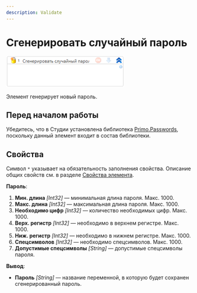 ```yaml
---
description: Validate
---
```


# Сгенерировать случайный пароль

![](<../../../.gitbook/assets1/windows_items/library/WFGenerateRandomPassword.png>)

Элемент генерирует новый пароль.

## Перед началом работы

Убедитесь, что в Студии установлена библиотека [Primo.Passwords](https://github.com/PrimoRPA/Docs.Rus/tree/1299-%D0%BD%D0%B0%D0%BF%D0%B8%D1%81%D0%B0%D1%82%D1%8C-%D0%B4%D0%BE%D0%BA%D1%83%D0%BC%D0%B5%D0%BD%D1%82-%D0%BF%D0%BE-primoai/g_elements/el_extra/ai_server), поскольку данный элемент входит в состав библиотеки.


## Свойства
Символ `*` указывает на обязательность заполнения свойства. Описание общих свойств см. в разделе [Свойства элемента](https://docs.primo-rpa.ru/primo-rpa/primo-studio/process/elements#svoistva-elementa).

**Пароль**:

1. **Мин. длина** *[Int32]* — минимальная длина пароля. Макс. 1000.
1. **Макс. длина** *[Int32]* — максимальная длина пароля. Макс. 1000.
1. **Необходимо цифр** *[Int32]* — количество необходимых цифр. Макс. 1000.
1. **Верх. регистр** *[Int32]* — необходимо в верхнем регистре. Макс. 1000.
1. **Ниж. регистр** *[Int32]* — необходимо в нижнем регистре. Макс. 1000.
1. **Спецсимволов** *[Int32]* — необходимо спецсимволов. Макс. 1000.
1. **Допустимые спецсимволы** *[String]* — допустимые спецсимволы пароля.

**Вывод**:

* **Пароль** *[String]* — название переменной, в которую будет сохранен сгенерированный пароль.
